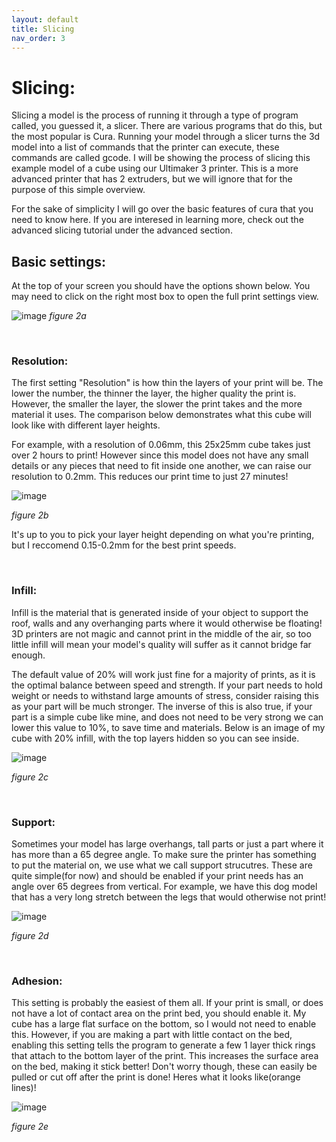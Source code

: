 ```yaml
---
layout: default
title: Slicing
nav_order: 3
---
```


# Slicing:
Slicing a model is the process of running it through a type of program called, you guessed it, a slicer. There are various programs that do this, but the most popular is Cura. Running your model through a slicer turns the 3d model into a list of commands that the printer can execute, these commands are called gcode. I will be showing the process of slicing this example model of a cube using our Ultimaker 3 printer. This is a more advanced printer that has 2 extruders, but we will ignore that for the purpose of this simple overview.

For the sake of simplicity I will go over the basic features of cura that you need to know here. If you are interesed in learning more, check out the advanced slicing tutorial under the advanced section.

## Basic settings:
At the top of your screen you should have the options shown below. You may need to click on the right most box to open the full print settings view.

![image](https://user-images.githubusercontent.com/61284764/224892159-9a7c81ad-d86e-45f7-be5b-31a58c483047.png)
*figure 2a*

<br>

### Resolution:
The first setting "Resolution" is how thin the layers of your print will be. The lower the number, the thinner the layer, the higher quality the print is. However, the smaller the layer, the slower the print takes and the more material it uses. The comparison below demonstrates what this cube will look like with different layer heights.

For example, with a resolution of 0.06mm, this 25x25mm cube takes just over 2 hours to print! However since this model does not have any small details or any pieces that need to fit inside one another, we can raise our resolution to 0.2mm. This reduces our print time to just 27 minutes!

![image](https://user-images.githubusercontent.com/61284764/224893119-ba09d1f9-83bc-4e55-8c93-7a890566806f.png)

*figure 2b*

It's up to you to pick your layer height depending on what you're printing, but I reccomend 0.15-0.2mm for the best print speeds.

<br>

### Infill:

Infill is the material that is generated inside of your object to support the roof, walls and any overhanging parts where it would otherwise be floating! 3D printers are not magic and cannot print in the middle of the air, so too little infill will mean your model's quality will suffer as it cannot bridge far enough.

The default value of 20% will work just fine for a majority of prints, as it is the optimal balance between speed and strength. If your part needs to hold weight or needs to withstand large amounts of stress, consider raising this as your part will be much stronger. The inverse of this is also true, if your part is a simple cube like mine, and does not need to be very strong we can lower this value to 10%, to save time and materials. Below is an image of my cube with 20% infill, with the top layers hidden so you can see inside.

![image](https://user-images.githubusercontent.com/61284764/224894227-ffca10e0-a4c0-44ac-a328-43b3d98d2326.png)

*figure 2c*

<br>

### Support:

Sometimes your model has large overhangs, tall parts or just a part where it has more than a 65 degree angle. To make sure the printer has something to put the material on, we use what we call support strucutres. These are quite simple(for now) and should be enabled if your print needs has an angle over 65 degrees from vertical. For example, we have this dog model that has a very long stretch between the legs that would otherwise not print!

![image](https://user-images.githubusercontent.com/61284764/224895544-bfe05dac-7f15-4f24-b959-61df0f553efd.png)

*figure 2d*

<br>

<h3> Adhesion: </h3>

This setting is probably the easiest of them all. If your print is small, or does not have a lot of contact area on the print bed, you should enable it. My cube has a large flat surface on the bottom, so I would not need to enable this. However, if you are making a part with little contact on the bed, enabling this setting tells the program to generate a few 1 layer thick rings that attach to the bottom layer of the print. This increases the surface area on the bed, making it stick better! Don't worry though, these can easily be pulled or cut off after the print is done! Heres what it looks like(orange lines)!

![image](https://user-images.githubusercontent.com/61284764/224896293-b79770fa-543d-43ca-ba27-bfc3554b11f6.png)

*figure 2e*  
